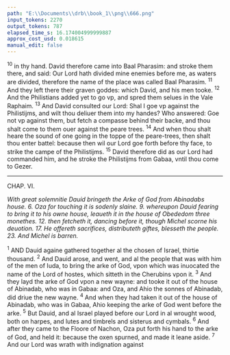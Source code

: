 ```yaml
---
path: "E:\\Documents\\drb\\book_1\\png\\666.png"
input_tokens: 2270
output_tokens: 787
elapsed_time_s: 16.174004999999887
approx_cost_usd: 0.018615
manual_edit: false
---
```

<sup>10</sup> in thy hand. David therefore came into Baal Pharasim: and stroke them there, and said: Our Lord hath divided mine enemies before me, as waters are divided, therefore the name of the place was called Baal Pharasim. <sup>11</sup> And they left there their graven goddes: which David, and his men tooke. <sup>12</sup> And the Philistians added yet to go vp, and spred them selues in the Vale Raphaim. <sup>13</sup> And David consulted our Lord: Shal I goe vp against the Philistijms, and wilt thou deliuer them into my handes? Who answered: Goe not vp against them, but fetch a compasse behind their backe, and thou shalt come to them ouer against the peare trees. <sup>14</sup> And when thou shalt heare the sound of one going in the toppe of the peare-trees, then shalt thou enter battel: because then wil our Lord goe forth before thy face, to strike the campe of the Philistijms. <sup>15</sup> David therefore did as our Lord had commanded him, and he stroke the Philistijms from Gabaa, vntil thou come to Gezer.

<hr>

CHAP. VI.

*With great solemnitie Dauid bringeth the Arke of God from Abinadabs house. 6. Oza for touching it is sodenly slaine. 9. whereupon Dauid fearing to bring it to his owne house, leaueth it in the house of Obededom three monethes. 12. then fetcheth it, dancing before it, though Michel scorne his deuotion. 17. He offereth sacrifices, distributeth giftes, blesseth the people. 23. And Michel is barren.*

<sup>1</sup> AND Dauid againe gathered together al the chosen of Israel, thirtie thousand. <sup>2</sup> And Dauid arose, and went, and al the people that was with him of the men of Iuda, to bring the arke of God, vpon which was inuocated the name of the Lord of hostes, which sitteth in the Cherubins vpon it. <sup>3</sup> And they layd the arke of God vpon a new wayne: and tooke it out of the house of Abinadab, who was in Gabaa: and Oza, and Ahio the sonnes of Abinadab, did driue the new wayne. <sup>4</sup> And when they had taken it out of the house of Abinadab, who was in Gabaa, Ahio keeping the arke of God went before the arke. <sup>5</sup> But Dauid, and al Israel played before our Lord in al wrought wood, both on harpes, and lutes and timbrels and sisterus and cymbals. <sup>6</sup> And after they came to the Floore of Nachon, Oza put forth his hand to the arke of God, and held it: because the oxen spurned, and made it leane aside. <sup>7</sup> And our Lord was wrath with indignation against

[^1]: *statues.*